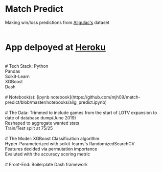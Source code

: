# Match Predict
Making win/loss predictions from [Aligulac's](http://aligulac.com/) dataset<br/>
<br/>
# App delpoyed at [Heroku](https://sc2predict.herokuapp.com/) 
<br/>
# Tech Stack: 
Python <br/>
Pandas<br/>
Scikit-Learn<br/>
XGBoost<br/>
Dash<br/>
<br/>
# Notebook(s):
[ipynb notebook](https://github.com/mjh09/match-predict/blob/master/notebooks/alig_predict.ipynb)<br/>
<br/>
# The Data:
Trimmed to include games from the start of LOTV expansion to date of database dump(June 2019)<br/>
Reshaped to aggregate wanted stats<br/>
Train/Test split at 75/25<br/>
<br/>
# The Model:
XGBoost Classification algorithm<br/>
Hyper-Parameterized with scikit-learns's RandomizedSearchCV<br/>
Features decided via permutation importance<br/>
Evaluted with the accuracy scoring metric<br/>
<br/>
# Front-End:
Boilerplate Dash framework<br/>
